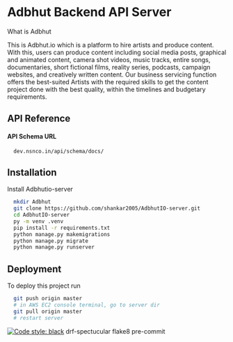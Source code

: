 
# Adbhut Backend API Server

What is Adbhut

This is Adbhut.io which is a platform to hire artists and produce content. With this, users can produce content including social media posts, graphical and animated content, camera shot videos, music tracks, entire songs, documentaries, short fictional films, reality series, podcasts, campaign websites, and creatively written content. Our business servicing function offers the best-suited Artists with the required skills to get the content project done with the best quality, within the timelines and budgetary requirements.



## API Reference

#### API Schema URL

```http
  dev.nsnco.in/api/schema/docs/
```



## Installation

Install Adbhutio-server

```bash
  mkdir Adbhut
  git clone https://github.com/shankar2005/AdbhutIO-server.git
  cd AdbhutIO-server
  py -m venv .venv
  pip install -r requirements.txt
  python manage.py makemigrations
  python manage.py migrate
  python manage.py runserver

```

## Deployment

To deploy this project run

```bash
  git push origin master
  # in AWS EC2 console terminal, go to server dir
  git pull origin master
  # restart server


```

[![Code style: black](https://img.shields.io/badge/code%20style-black-000000.svg)](https://github.com/psf/black)
drf-spectucular
flake8
pre-commit
